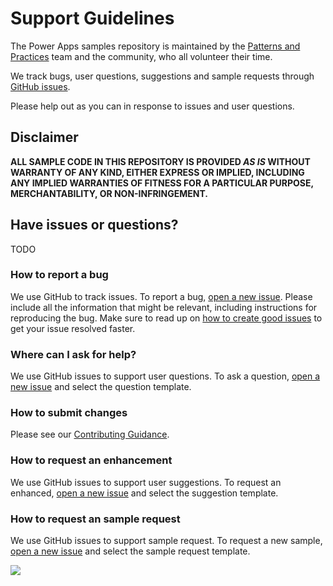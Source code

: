 # Support Guidelines

The Power Apps samples repository is maintained by the [Patterns and Practices](https://aka.ms/m365pnp) team and the community, who all volunteer their time.

We track bugs, user questions, suggestions and sample requests through [GitHub issues](https://github.com/pnp/powerva-samples/issues). 

Please help out as you can in response to issues and user questions.

## Disclaimer

**ALL SAMPLE CODE IN THIS REPOSITORY IS PROVIDED *AS IS* WITHOUT WARRANTY OF ANY KIND, EITHER EXPRESS OR IMPLIED, INCLUDING ANY IMPLIED WARRANTIES OF FITNESS FOR A PARTICULAR PURPOSE, MERCHANTABILITY, OR NON-INFRINGEMENT.**

## Have issues or questions?

TODO

### How to report a bug

We use GitHub to track issues. To report a bug, [open a new issue](https://github.com/pnp/powerva-samples/issues/new/choose). Please include
all the information that might be relevant, including instructions for reproducing the bug. Make sure to read up on [how to create good issues](https://github.com/pnp/powerva-samples/wiki/How-to-Create-Good-Issues) to get your issue resolved faster.

### Where can I ask for help?

We use GitHub issues to support user questions. To ask a question, [open a new issue](https://github.com/pnp/powerva-samples/issues/new/choose) and select the question template.

### How to submit changes

Please see our [Contributing Guidance](https://github.com/pnp/powerva-samples/blob/master/CONTRIBUTING.md).

### How to request an enhancement

We use GitHub issues to support user suggestions. To request an enhanced, [open a new issue](https://github.com/pnp/powerva-samples/issues/new/choose) and select the suggestion template. 

### How to request an sample request

We use GitHub issues to support sample request. To request a new sample, [open a new issue](https://github.com/pnp/powerva-samples/issues/new/choose) and select the sample request template. 

<img src="https://telemetry.sharepointpnp.com/powerva-samples/SUPPORT.md" />